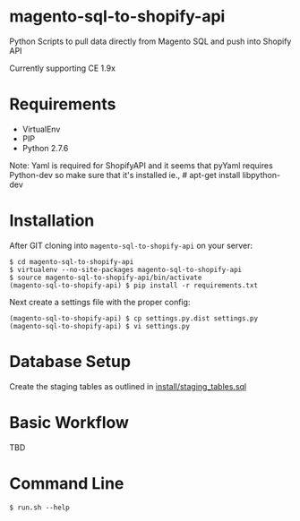 # magento-sql-to-shopify-api

Python Scripts to pull data directly from Magento SQL and push into Shopify API

Currently supporting CE 1.9x

# Requirements

- VirtualEnv
- PIP
- Python 2.7.6

Note: Yaml is required for ShopifyAPI and it seems that pyYaml requires Python-dev so make sure that it's installed
ie., # apt-get install libpython-dev

# Installation

After GIT cloning into `magento-sql-to-shopify-api` on your server:

	$ cd magento-sql-to-shopify-api
	$ virtualenv --no-site-packages magento-sql-to-shopify-api
	$ source magento-sql-to-shopify-api/bin/activate
	(magento-sql-to-shopify-api) $ pip install -r requirements.txt

Next create a settings file with the proper config:

	(magento-sql-to-shopify-api) $ cp settings.py.dist settings.py
	(magento-sql-to-shopify-api) $ vi settings.py

# Database Setup

Create the staging tables as outlined in [install/staging_tables.sql](install/staging_tables.sql)

# Basic Workflow

TBD

# Command Line

	$ run.sh --help


